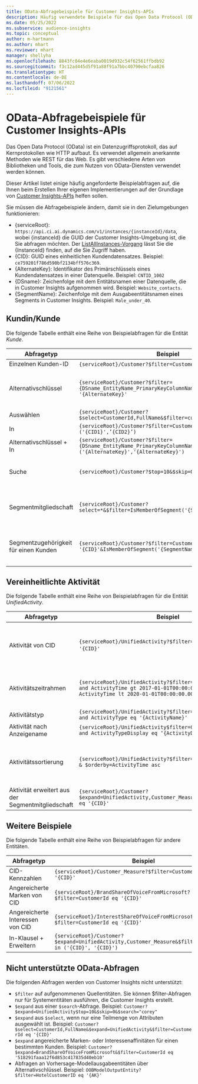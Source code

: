 ```yaml
---
title: OData-Abfragebeispiele für Customer Insights-APIs
description: Häufig verwendete Beispiele für das Open Data Protocol (OData) zum Abfragen der Customer Insights-APIs zum Überprüfen von Daten.
ms.date: 05/25/2022
ms.subservice: audience-insights
ms.topic: conceptual
author: m-hartmann
ms.author: mhart
ms.reviewer: mhart
manager: shellyha
ms.openlocfilehash: 8843fc04e4e6eaba0019d932c54f62561ffbdb92
ms.sourcegitcommit: f3c12ad445d5f91a88f91a7bbc40790ebcfaa826
ms.translationtype: HT
ms.contentlocale: de-DE
ms.lasthandoff: 07/06/2022
ms.locfileid: "9121561"
---
```

# <a name="odata-query-examples-for-customer-insights-apis"></a>OData-Abfragebeispiele für Customer Insights-APIs

Das Open Data Protocol (OData) ist ein Datenzugriffsprotokoll, das auf Kernprotokollen wie HTTP aufbaut. Es verwendet allgemein anerkannte Methoden wie REST für das Web. Es gibt verschiedene Arten von Bibliotheken und Tools, die zum Nutzen von OData-Diensten verwendet werden können.

Dieser Artikel listet einige häufig angeforderte Beispielabfragen auf, die Ihnen beim Erstellen Ihrer eigenen Implementierungen auf der Grundlage von [Customer Insights-APIs](apis.md) helfen sollen.

Sie müssen die Abfragebeispiele ändern, damit sie in den Zielumgebungen funktionieren: 

- {serviceRoot}: `https://api.ci.ai.dynamics.com/v1/instances/{instanceId}/data`, wobei {instanceId} die GUID der Customer Insights-Umgebung ist, die Sie abfragen möchten. Der [ListAllInstances-Vorgang](https://developer.ci.ai.dynamics.com/api-details#api=CustomerInsights&operation=Get-all-instances) lässt Sie die {InstanceId} finden, auf die Sie Zugriff haben.
- {CID}: GUID eines einheitlichen Kundendatensatzes. Beispiel: `ce759201f786d590bf2134bff576c369`.
- {AlternateKey}: Identifikator des Primärschlüssels eines Kundendatensatzes in einer Datenquelle. Beispiel: `CNTID_1002`
- {DSname}: Zeichenfolge mit dem Entitätsnamen einer Datenquelle, die in Customer Insights aufgenommen wird. Beispiel: `Website_contacts`.
- {SegmentName}: Zeichenfolge mit dem Ausgabeentitätsnamen eines Segments in Customer Insights. Beispiel: `Male_under_40`.

## <a name="customer"></a>Kundin/Kunde

Die folgende Tabelle enthält eine Reihe von Beispielabfragen für die Entität *Kunde*.

|Abfragetyp |Beispiel  | Notiz  |
|---------|---------|---------|
|Einzelnen Kunden-ID     | `{serviceRoot}/Customer?$filter=CustomerId eq '{CID}'`          |  |
|Alternativschlüssel    | `{serviceRoot}/Customer?$filter={DSname_EntityName_PrimaryKeyColumnName} eq '{AlternateKey}'`         |  Alternative Schlüssel bleiben in der einheitlichen Kundenentität bestehen       |
|Auswählen   | `{serviceRoot}/Customer?$select=CustomerId,FullName&$filter=customerid eq '1'`        |         |
|In    | `{serviceRoot}/Customer?$filter=CustomerId in ('{CID1}',’{CID2}’)`        |         |
|Alternativschlüssel + In   | `{serviceRoot}/Customer?$filter={DSname_EntityName_PrimaryKeyColumnName} in ('{AlternateKey}','{AlternateKey}')`         |         |
|Suche  | `{serviceRoot}/Customer?$top=10&$skip=0&$search="string"`        |   Gibt die Top-10-Ergebnisse für eine Suchzeichenfolge zurück      |
|Segmentmitgliedschaft  | `{serviceRoot}/Customer?select=*&$filter=IsMemberOfSegment('{SegmentName}')&$top=10`     | Gibt eine voreingestellte Anzahl von Zeilen aus der Segmentierungsentität zurück.      |
|Segmentzugehörigkeit für einen Kunden | `{serviceRoot}/Customer?$filter=CustomerId eq '{CID}'&IsMemberOfSegment('{SegmentName}')`     | Gibt das Kundenprofil zurück, wenn er Mitglied des angegebenen Segments ist     |

## <a name="unified-activity"></a>Vereinheitlichte Aktivität

Die folgende Tabelle enthält eine Reihe von Beispielabfragen für die Entität *UnifiedActivity*.

|Abfragetyp |Beispiel  | Notiz  |
|---------|---------|---------|
|Aktivität von CID     | `{serviceRoot}/UnifiedActivity?$filter=CustomerId eq '{CID}'`          | Listet Aktivitäten eines bestimmten Kundenprofils auf |
|Aktivitätszeitrahmen    | `{serviceRoot}/UnifiedActivity?$filter=CustomerId eq '{CID}' and ActivityTime gt 2017-01-01T00:00:00.000Z and ActivityTime lt 2020-01-01T00:00:00.000Z`     |  Aktivitäten eines Kundenprofils in einem Zeitrahmen       |
|Aktivitätstyp    |   `{serviceRoot}/UnifiedActivity?$filter=CustomerId eq '{CID}' and ActivityType eq '{ActivityName}'`        |         |
|Aktivität nach Anzeigename     | `{serviceRoot}/UnifiedActivity$filter=CustomerId eq ‘{CID}’ and ActivityTypeDisplay eq ‘{ActivityDisplayName}’`        | |
|Aktivitätssortierung    | `{serviceRoot}/UnifiedActivity?$filter=CustomerId eq ‘{CID}’ & $orderby=ActivityTime asc`     |  Sortieren von Aktivitäten in aufsteigender oder absteigender Reihenfolge       |
|Aktivität erweitert aus der Segmentmitgliedschaft  |   `{serviceRoot}/Customer?$expand=UnifiedActivity,Customer_Measure&$filter=CustomerId eq '{CID}'`     |         |

## <a name="other-examples"></a>Weitere Beispiele

Die folgende Tabelle enthält eine Reihe von Beispielabfragen für andere Entitäten.

|Abfragetyp |Beispiel  | Notiz  |
|---------|---------|---------|
|CID-Kennzahlen    | `{serviceRoot}/Customer_Measure?$filter=CustomerId eq '{CID}'`          |  |
|Angereicherte Marken von CID    | `{serviceRoot}/BrandShareOfVoiceFromMicrosoft?$filter=CustomerId eq '{CID}'`  |       |
|Angereicherte Interessen von CID    |   `{serviceRoot}/InterestShareOfVoiceFromMicrosoft?$filter=CustomerId eq '{CID}'`       |         |
|In-Klausel + Erweitern     | `{serviceRoot}/Customer?$expand=UnifiedActivity,Customer_Measure&$filter=CustomerId in ('{CID}', '{CID}')`         | |

## <a name="not-supported-odata-queries"></a>Nicht unterstützte OData-Abfragen

Die folgenden Abfragen werden von Customer Insights nicht unterstützt:

- `$filter` auf aufgenommenen Quellentitäten. Sie können $filter-Abfragen nur für Systementitäten ausführen, die Customer Insights erstellt.
- `$expand` aus einer `$search`-Abfrage. Beispiel: `Customer?$expand=UnifiedActivity$top=10&$skip=0&$search="corey"`
- `$expand` aus `$select`, wenn nur eine Teilmenge von Attributen ausgewählt ist. Beispiel: `Customer?$select=CustomerId,FullName&$expand=UnifiedActivity&$filter=CustomerId eq '{CID}'`
- `$expand` angereicherte Marken- oder Interessenaffinitäten für einen bestimmten Kunden. Beispiel: `Customer?$expand=BrandShareOfVoiceFromMicrosoft&$filter=CustomerId eq '518291faaa12f6d853c417835d40eb10'`
- Abfragen an Vorhersage-Modellausgabeentitäten über Alternativschlüssel. Beispiel: `OOBModelOutputEntity?$filter=HotelCustomerID eq '{AK}'`

